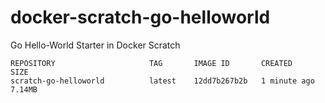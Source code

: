 # docker-scratch-go-helloworld
Go Hello-World Starter in Docker Scratch

```
REPOSITORY                     TAG       IMAGE ID       CREATED          SIZE
scratch-go-helloworld          latest    12dd7b267b2b   1 minute ago     7.14MB
```
